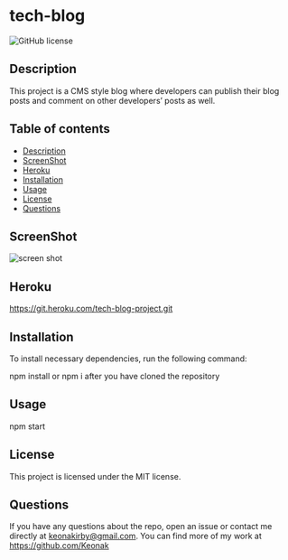 # tech-blog

![GitHub license](https://img.shields.io/badge/license-MIT-blue.svg)

## Description

This project is a CMS style blog where developers can publish their blog posts and comment on other developers’ posts as well.

## Table of contents

- [Description](#description)
- [ScreenShot](#screenshot)
- [Heroku](#Heroku)
- [Installation](#installation)
- [Usage](#usage)
- [License](#license)
- [Questions](#questions)

## ScreenShot

![screen shot]()

## Heroku

https://git.heroku.com/tech-blog-project.git

## Installation

To install necessary dependencies, run the following command:

npm install or npm i after you have cloned the repository

## Usage

npm start

## License

This project is licensed under the MIT license.

## Questions

If you have any questions about the repo, open an issue or contact me directly at keonakirby@gmail.com. You can find more of my work at https://github.com/Keonak
